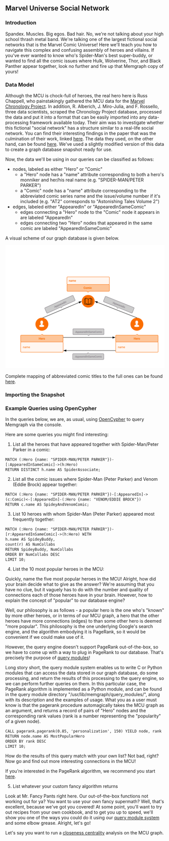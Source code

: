 ## Marvel Universe Social Network

### Introduction

Spandex. Muscles. Big egos. Bad hair. No, we're not talking about your high
school thrash metal band. We're talking one of the largest fictional social
networks that is the Marvel Comic Universe! Here we'll teach you how to navigate
this complex and confusing assembly of heroes and villains. If you've ever
wanted to know who's Spider-Man's best super-buddy, or wanted to find all the
comic issues where Hulk, Wolverine, Thor, and Black Panther appear together, look
no further and fire up that Memgraph copy of yours!

### Data Model

Although the MCU is chock-full of heroes, the real hero here is Russ Chappell,
who painstakingly gathered the MCU data for the [Marvel Chronology Project](www.chronologyproject.com).
In addition, R. Alberich, J. Miro-Julia, and F. Rossello, three data scientists,
scraped the Chronology Project database, processed the data and put it into a
format that can be easily imported into any data-processing framework available
today. Their aim was to investigate whether this fictional "social network" has
a structure similar to a real-life social network. You can find their interesting
findings in the paper that was the culmination of their work, linked [here](https://arxiv.org/pdf/cond-mat/0202174.pdf).
The data they used, on the other hand, can be found [here](https://www.kaggle.com/csanhueza/the-marvel-universe-social-network).
We've used a slightly modified version of this data to create a graph database
snapshot ready for use.

Now, the data we'll be using in our queries can be classified as follows:
  * nodes, labeled as either "Hero" or "Comic"
    * a "Hero" node has a "name" attribute corresponding to both a hero's
      monniker and her/his real name (e.g. "SPIDER-MAN/PETER PARKER")
    * a "Comic" node has a "name" attribute corresponding to the abbreviated
      comic series name and the issue/volume number if it's included (e.g. "AT2"
      corresponds to "Astonishing Tales Volume 2")
  * edges, labeled either "AppearedIn" or "AppearedInSameComic"
    * edges connecting a "Hero" node to the "Comic" node it appears in are
      labeled "AppearedIn"
    * edges connecting two "Hero" nodes that appeared in the same comic are
      labeled "AppearedInSameComic"

A visual scheme of our graph database is given below.

![](../data/mcu_metagraph.png)

Complete mapping of abbreviated comic titles to the full ones can be found [here](https://www.chronologyproject.com/key.php).

### Importing the Snapshot

### Example Queries using OpenCypher

In the queries below, we are, as usual, using [OpenCypher](https://www.opencypher.org) 
to query Memgraph via the console.

Here are some queries you might find interesting:

1) List all the heroes that have appeared together with Spider-Man/Peter Parker in a comic:

```opencypher
MATCH (:Hero {name: "SPIDER-MAN/PETER PARKER"})-[:AppearedInSameComic]->(h:Hero)
RETURN DISTINCT h.name AS SpiderAssociate;
```

2) List all the comic issues where Spider-Man (Peter Parker) and Venom (Eddie Brock) appear together:

```opencypher
MATCH (:Hero {name: "SPIDER-MAN/PETER PARKER"})-[:AppearedIn]->(c:Comic)<-[:AppearedIn]-(:Hero {name: "VENOM/EDDIE BROCK"})
RETURN c.name AS SpideyAndVenomComic;
```

3) List 10 heroes with whom Spider-Man (Peter Parker) appeared most frequently together:

```opencypher
MATCH (:Hero {name: "SPIDER-MAN/PETER PARKER"})-[r:AppearedInSameComic]->(h:Hero) WITH
h.name AS SpideyBuddy,
count(r) AS NumCollabs
RETURN SpideyBuddy, NumCollabs
ORDER BY NumCollabs DESC
LIMIT 10;
```

4) List the 10 most popular heroes in the MCU:

Quickly, name the five most popular heroes in the MCU! Alright, how did your
brain decide what to give as the answer? We're assuming that you have no clue,
but it vaguely has to do with the number and quality of connections each of
those heroes have in your brain. However, how to explain the concept of "popular"
to our database engine?

Well, our philosophy is as follows - a popular hero is the one who's "known" by
more other heroes, or in terms of our MCU graph, a hero that the other heroes have
more connections (edges) to than some other hero is deemed "more popular".
This philosophy is the one underlying Google's search engine, and the algorithm
embodying it is PageRank, so it would be convenient if we could make use of it.

However, the query engine doesn't support PageRank out-of-the-box, so we have to
come up with a way to plug in PageRank to our database. That's precisely the
purpose of [query modules](../reference_guide/query-modules.md)!

Long story short, the query module system enables us to write C or Python modules
that can access the data stored in our graph database, do some processing, and
return the results of this processing to the query engine, so we can perform
further queries on them. In this particular case, the PageRank algorithm is
implemented as a Python module, and can be found in the query module directory
"/usr/lib/memgraph/query_modules/", along with its description and the examples
of usage. What you as a user must know is that the pagerank procedure automagically
takes the MCU graph as an argument, and returns a record of pairs of "Hero" nodes and the
corresponding rank values (rank is a number representing the "popularity" of a given node).

```opencypher
CALL pagerank.pagerank(0.85, 'personalization', 150) YIELD node, rank
RETURN node.name AS MostPopularHero
ORDER BY rank DESC
LIMIT 10;
```

How do the results of this query match with your own list? Not bad, right?
Now go and find out more interesting connections in the MCU!

If you're interested in the PageRank algorithm, we recommend you start [here](https://en.wikipedia.org/wiki/PageRank).

5) List whatever your custom fancy algorithm returns

Look at Mr. Fancy Pants right here. Our out-of-the-box functions not working out
for ya? You want to use your own fancy supermath? Well, that's excellent, because
we've got you covered! At some point, you'll want to try out recipes from your own
cookbook, and to get you up to speed, we'll show you one of the ways you could do it
using our [query module system](../reference_guide/query-modules.md) and some elbow
grease. Alright, let's go!

Let's say you want to run a [closeness centrality](https://en.wikipedia.org/wiki/Closeness_centrality)
analysis on the MCU graph. 
